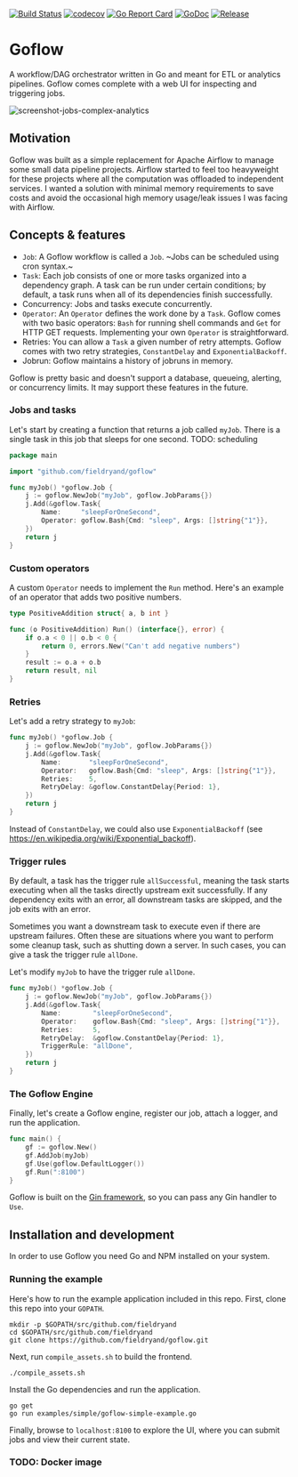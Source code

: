 [![Build Status](https://travis-ci.org/fieldryand/goflow.svg?branch=master)](https://travis-ci.org/fieldryand/goflow)
[![codecov](https://codecov.io/gh/fieldryand/goflow/branch/master/graph/badge.svg)](https://codecov.io/gh/fieldryand/goflow)
[![Go Report Card](https://goreportcard.com/badge/github.com/fieldryand/goflow)](https://goreportcard.com/report/github.com/fieldryand/goflow)
[![GoDoc](https://pkg.go.dev/badge/github.com/fieldryand/goflow?status.svg)](https://pkg.go.dev/github.com/fieldryand/goflow?tab=doc)
[![Release](https://img.shields.io/github/v/release/fieldryand/goflow)](https://github.com/fieldryand/goflow/releases)

# Goflow

A workflow/DAG orchestrator written in Go and meant for ETL or analytics pipelines. Goflow comes complete with a web UI for inspecting and triggering jobs.

![screenshot-jobs-complex-analytics](https://user-images.githubusercontent.com/3333324/119238771-ee975f00-bb44-11eb-9a65-df758a922651.png)

## Motivation

Goflow was built as a simple replacement for Apache Airflow to manage some small data pipeline projects. Airflow started to feel too heavyweight for these projects where all the computation was offloaded to independent services. I wanted a solution with minimal memory requirements to save costs and avoid the occasional high memory usage/leak issues I was facing with Airflow.

## Concepts & features

- `Job`: A Goflow workflow is called a `Job`. ~Jobs can be scheduled using cron syntax.~
- `Task`: Each job consists of one or more tasks organized into a dependency graph. A task can be run under certain conditions; by default, a task runs when all of its dependencies finish successfully.
- Concurrency: Jobs and tasks execute concurrently.
- `Operator`: An `Operator` defines the work done by a `Task`. Goflow comes with two basic operators: `Bash` for running shell commands and `Get` for HTTP GET requests. Implementing your own `Operator` is straightforward.
- Retries: You can allow a `Task` a given number of retry attempts. Goflow comes with two retry strategies, `ConstantDelay` and `ExponentialBackoff`.
- Jobrun: Goflow maintains a history of jobruns in memory.

Goflow is pretty basic and doesn't support a database, queueing, alerting, or concurrency limits. It may support these features in the future.

### Jobs and tasks

Let's start by creating a function that returns a job called `myJob`. There is a single task in this job that sleeps for one second.
TODO: scheduling

```go
package main

import "github.com/fieldryand/goflow"

func myJob() *goflow.Job {
	j := goflow.NewJob("myJob", goflow.JobParams{})
	j.Add(&goflow.Task{
		Name:     "sleepForOneSecond",
		Operator: goflow.Bash{Cmd: "sleep", Args: []string{"1"}},
	})
	return j
}
```

### Custom operators

A custom `Operator` needs to implement the `Run` method. Here's an example of an operator that adds two positive numbers.

```go
type PositiveAddition struct{ a, b int }

func (o PositiveAddition) Run() (interface{}, error) {
	if o.a < 0 || o.b < 0 {
		return 0, errors.New("Can't add negative numbers")
	}
	result := o.a + o.b
	return result, nil
}
```

### Retries

Let's add a retry strategy to `myJob`:

```go
func myJob() *goflow.Job {
	j := goflow.NewJob("myJob", goflow.JobParams{})
	j.Add(&goflow.Task{
		Name:       "sleepForOneSecond",
		Operator:   goflow.Bash{Cmd: "sleep", Args: []string{"1"}},
		Retries:    5,
		RetryDelay: &goflow.ConstantDelay{Period: 1},
	})
	return j
}
```

Instead of `ConstantDelay`, we could also use `ExponentialBackoff` (see https://en.wikipedia.org/wiki/Exponential_backoff).

### Trigger rules

By default, a task has the trigger rule `allSuccessful`, meaning the task starts executing when all the tasks directly
upstream exit successfully. If any dependency exits with an error, all downstream tasks are skipped, and the job exits with an error.

Sometimes you want a downstream task to execute even if there are upstream failures. Often these are situations where you want
to perform some cleanup task, such as shutting down a server. In such cases, you can give a task the trigger rule `allDone`.

Let's modify `myJob` to have the trigger rule `allDone`.


```go
func myJob() *goflow.Job {
	j := goflow.NewJob("myJob", goflow.JobParams{})
	j.Add(&goflow.Task{
		Name:        "sleepForOneSecond",
		Operator:    goflow.Bash{Cmd: "sleep", Args: []string{"1"}},
		Retries:     5,
		RetryDelay:  &goflow.ConstantDelay{Period: 1},
		TriggerRule: "allDone",
	})
	return j
}
```

### The Goflow Engine

Finally, let's create a Goflow engine, register our job, attach a logger, and run the application.

```go
func main() {
	gf := goflow.New()
	gf.AddJob(myJob)
	gf.Use(goflow.DefaultLogger())
	gf.Run(":8100")
}
```

Goflow is built on the [Gin framework](https://github.com/gin-gonic/gin), so you can pass any Gin handler to `Use`.

## Installation and development

In order to use Goflow you need Go and NPM installed on your system.

### Running the example

Here's how to run the example application included in this repo. First, clone this repo into your `GOPATH`.

```shell
mkdir -p $GOPATH/src/github.com/fieldryand
cd $GOPATH/src/github.com/fieldryand
git clone https://github.com/fieldryand/goflow.git
```

Next, run `compile_assets.sh` to build the frontend.

```shell
./compile_assets.sh
```

Install the Go dependencies and run the application.

```shell
go get
go run examples/simple/goflow-simple-example.go
```

Finally, browse to `localhost:8100` to explore the UI, where you can submit jobs and view their current state.

### TODO: Docker image
